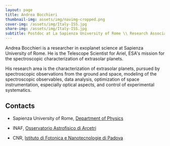 ```yaml
---
layout: page
title: Andrea Bocchieri
thumbnail-img: assets/img/navimg-cropped.png
cover-img: /assets/img/Italy-ISS.jpg
share-img: /assets/img/Italy-ISS.jpg
subtitle: Postdoc at La Sapienza University of Rome \\ Research Associate at INAF-OAA \\ Research Associate at CNR-IFN Padova \\ Ariel Telescope Scientist
---
```


Andrea Bocchieri is a researcher in exoplanet science at Sapienza University of Rome. He is the Telescope Scientist for Ariel, ESA's mission for the spectroscopic characterization of extrasolar planets.

His research area is the characterization of extrasolar planets, pursued by spectroscopic observations from the ground and space, modeling of the spectroscopic observables, data analysis, optimization of space instrumentation, especially optical aspects, and control of experimental systematics. 

<!-- Andrea Bocchieri è un ricercatore in scienza degli esopianeti presso Sapienza Università di Roma. La sua area di ricerca è la caratterizzazione degli esopianeti, perseguita attraverso osservazioni spettroscopiche da terra e dallo spazio, la modellizzazione delle osservabili spettroscopiche, l'analisi dei dati, l'ottimizzazione della strumentazione spaziale – con particolare riguardo agli aspetti ottici – e il controllo delle sistematiche sperimentali. Andrea ricopre il ruolo di Telescope Scientist per Ariel, la missione dell'ESA dedicata alla prima survey spettroscopica delle atmosfere di centinaia di esopianeti. -->

## Contacts

- Sapienza University of Rome, [Department of Physics](https://www.phys.uniroma1.it/fisica/)

- INAF, [Osservatorio Astrofisico di Arcetri](https://www.arcetri.inaf.it/)

- CNR, [Istituto di Fotonica e Nanotecnologie di Padova](https://www.ifn.cnr.it/)
